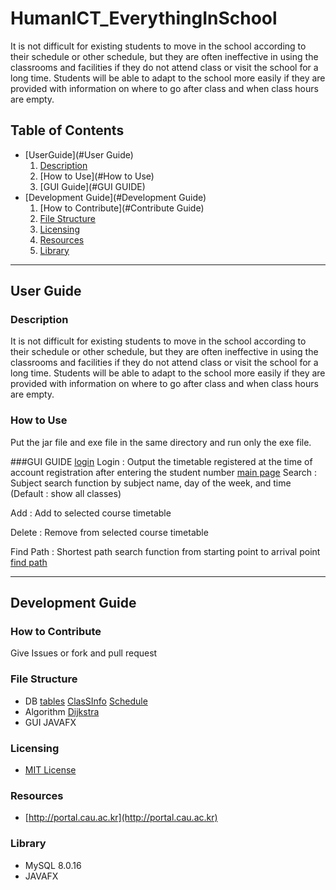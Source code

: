 # HumanICT_EverythingInSchool
It is not difficult for existing students to move in the school according to their schedule or other schedule, but they are often ineffective in using the classrooms and facilities if they do not attend class or visit the school for a long time. Students will be able to adapt to the school more easily if they are provided with information on where to go after class and when class hours are empty.
## Table of Contents
* [UserGuide](#User Guide)
    1. [Description](#Description)
    2. [How to Use](#How to Use)
    3. [GUI Guide](#GUI GUIDE)
* [Development Guide](#Development Guide)
    1. [How to Contribute](#Contribute Guide)
    2. [File Structure](#FileStructure)
    3. [Licensing](#Licensing)
    4. [Resources](#Resources)
    5. [Library](#Library)
    
-----------------

## User Guide

### Description
It is not difficult for existing students to move in the school according to their schedule or other schedule, but they are often ineffective in using the classrooms and facilities if they do not attend class or visit the school for a long time. Students will be able to adapt to the school more easily if they are provided with information on where to go after class and when class hours are empty.
### How to Use
Put the jar file and exe file in the same directory and run only the exe file.

###GUI GUIDE
[login](img/guiguide3.png)
Login : Output the timetable registered at the time of account registration after entering the student number
[main page](img/guiguide1.png)
Search : Subject search function by subject name, day of the week, and time (Default : show all classes)

Add : Add to selected course timetable

Delete : Remove from selected course timetable

Find Path : Shortest path search function from starting point to arrival point
[find path](img/guiguide2.png)

--------------------------

## Development Guide

### How to Contribute
Give Issues or fork and pull request

### File Structure
* DB
[tables](img/db2.png)
[ClasSInfo](img/db1.png)
[Schedule](img/db3.png)
* Algorithm
[Dijkstra](https://en.wikipedia.org/wiki/Dijkstra%27s_algorithm)
* GUI
    JAVAFX

### Licensing
* [MIT License](LICENSE)

### Resources
* [http://portal.cau.ac.kr](http://portal.cau.ac.kr)

### Library
* MySQL 8.0.16
* JAVAFX